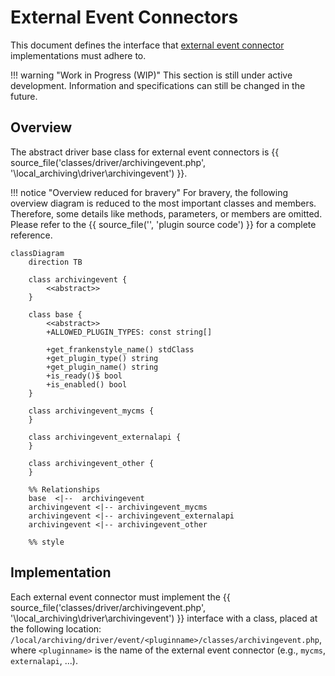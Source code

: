 # External Event Connectors

This document defines the interface that [external event connector](../components/external-event-connectors.md)
implementations must adhere to.

!!! warning "Work in Progress (WIP)"
    This section is still under active development. Information and specifications can still be changed in the future.


## Overview

The abstract driver base class for external event connectors is {{ source_file('classes/driver/archivingevent.php',
'\\local_archiving\\driver\\archivingevent') }}.

!!! notice "Overview reduced for bravery"
    For bravery, the following overview diagram is reduced to the most important classes and members. Therefore, some
    details like methods, parameters, or members are omitted. Please refer to the {{ source_file('', 'plugin source code') }}
    for a complete reference.

```mermaid
classDiagram
    direction TB

    class archivingevent {
        <<abstract>>
    }
    
    class base {
        <<abstract>>
        +ALLOWED_PLUGIN_TYPES: const string[]
            
        +get_frankenstyle_name() stdClass
        +get_plugin_type() string
        +get_plugin_name() string
        +is_ready()$ bool
        +is_enabled() bool
    }
    
    class archivingevent_mycms {
    }

    class archivingevent_externalapi {
    }

    class archivingevent_other {
    }
    
    %% Relationships
    base  <|--  archivingevent
    archivingevent <|-- archivingevent_mycms
    archivingevent <|-- archivingevent_externalapi
    archivingevent <|-- archivingevent_other
    
    %% style
```


## Implementation

Each external event connector must implement the {{ source_file('classes/driver/archivingevent.php', '\\local_archiving\\driver\\archivingevent') }}
interface with a class, placed at the following location: `/local/archiving/driver/event/<pluginname>/classes/archivingevent.php`,
where `<pluginname>` is the name of the external event connector (e.g., `mycms`, `externalapi`, ...).
